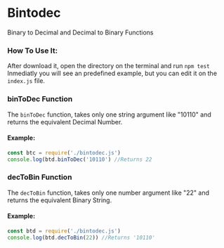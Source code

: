 # Bintodec
Binary to Decimal and Decimal to Binary Functions
### How To Use It:
After download it, open the directory on the terminal and run `npm test`
Inmediatly you will see an predefined example, but you can edit it on the `index.js` file.

### binToDec Function
The `binToDec` function, takes only one string argument like "10110" and returns the equivalent Decimal Number.

#### Example:
```js
const btc = require('./bintodec.js')
console.log(btd.binToDec('10110') //Returns 22
```

### decToBin Function
The `decToBin` function, takes only one number argument like "22" and returns the equivalent Binary String.

#### Example:
```js
const btd = require('./bintodec.js')
console.log(btd.decToBin(22)) //Returns '10110'
```
